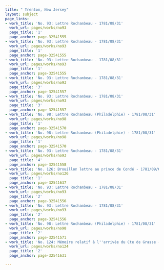 ```yaml
---
title: " Trenton, New Jersey"
layout: subject
page_links:
- work_title: 'No. 93: Lettre Rochambeau - 1781/08/31'
  work_url: pages/works/no93
  page_title: '1'
  page_anchor: page-32541555
- work_title: 'No. 93: Lettre Rochambeau - 1781/08/31'
  work_url: pages/works/no93
  page_title: '1'
  page_anchor: page-32541555
- work_title: 'No. 93: Lettre Rochambeau - 1781/08/31'
  work_url: pages/works/no93
  page_title: '1'
  page_anchor: page-32541555
- work_title: 'No. 93: Lettre Rochambeau - 1781/08/31'
  work_url: pages/works/no93
  page_title: '3'
  page_anchor: page-32541557
- work_title: 'No. 93: Lettre Rochambeau - 1781/08/31'
  work_url: pages/works/no93
  page_title: '3'
  page_anchor: page-32541557
- work_title: 'No. 98: Lettre Rochambeau (Philadelphie) - 1781/08/31'
  work_url: pages/works/no98
  page_title: '1'
  page_anchor: page-32541570
- work_title: 'No. 98: Lettre Rochambeau (Philadelphie) - 1781/08/31'
  work_url: pages/works/no98
  page_title: '1'
  page_anchor: page-32541570
- work_title: 'No. 93: Lettre Rochambeau - 1781/08/31'
  work_url: pages/works/no93
  page_title: '4'
  page_anchor: page-32541558
- work_title: 'No. 126: Brouillon lettre au prince de Condé - 1781/09/05'
  work_url: pages/works/no126
  page_title: '1'
  page_anchor: page-32541637
- work_title: 'No. 93: Lettre Rochambeau - 1781/08/31'
  work_url: pages/works/no93
  page_title: '2'
  page_anchor: page-32541556
- work_title: 'No. 93: Lettre Rochambeau - 1781/08/31'
  work_url: pages/works/no93
  page_title: '2'
  page_anchor: page-32541556
- work_title: 'No. 98: Lettre Rochambeau (Philadelphie) - 1781/08/31'
  work_url: pages/works/no98
  page_title: '2'
  page_anchor: page-32541571
- work_title: 'No. 124: Mémoire relatif à l''arrivée du Cte de Grasse - 1781/08/01'
  work_url: pages/works/no124
  page_title: '2'
  page_anchor: page-32541631

---
```

